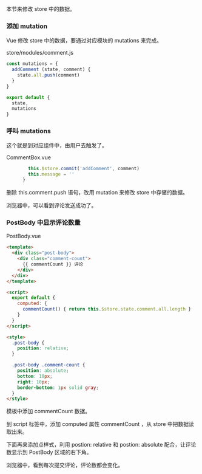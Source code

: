 本节来修改 store 中的数据。

### 添加 mutation

Vue 修改 store 中的数据，要通过对应模块的 mutations 来完成。

store/modules/comment.js

```js
const mutations = {
  addComment (state, comment) {
    state.all.push(comment)
  }
}

export default {
  state,
  mutations
}
```

### 呼叫 mutations

这个就是到对应组件中，由用户去触发了。

CommentBox.vue

```js
        this.$store.commit('addComment', comment)
        this.message = ''
      }
```

删除 this.comment.push 语句，改用 mutation 来修改 store 中存储的数据。

浏览器中，可以看到评论发送成功了。


### PostBody 中显示评论数量

PostBody.vue

```html
<template>
  <div class="post-body">
    <div class="comment-count">
      {{ commentCount }} 评论
    </div>
  </div>
</template>

<script>
  export default {
    computed: {
      commentCount() { return this.$store.state.comment.all.length }
    }
  }
</script>

<style>
  .post-body {
    position: relative;
  }

  .post-body .comment-count {
    position: absolute;
    bottom: 10px;
    right: 10px;
    border-bottom: 1px solid gray;
  }
</style>
```

模板中添加 commentCount 数据。

到 script 标签中，添加 computed 属性 commentCount ，从 store 中把数据读取出来。

下面再来添加点样式，利用 postion: relative 和 postion: absolute 配合，让评论数显示到 PostBody 区域的右下角。

浏览器中，看到每次提交评论，评论数都会变化。
